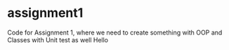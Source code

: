 # assignment1
Code for Assignment 1, where we need to create something with OOP and Classes with Unit test as well
Hello
